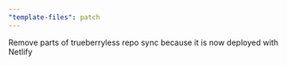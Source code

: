 ```yaml
---
"template-files": patch
---
```


Remove parts of trueberryless repo sync because it is now deployed with Netlify
